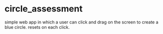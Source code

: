 # circle_assessment

simple web app in which a user can click and drag on the screen to create a blue circle. resets on each click.